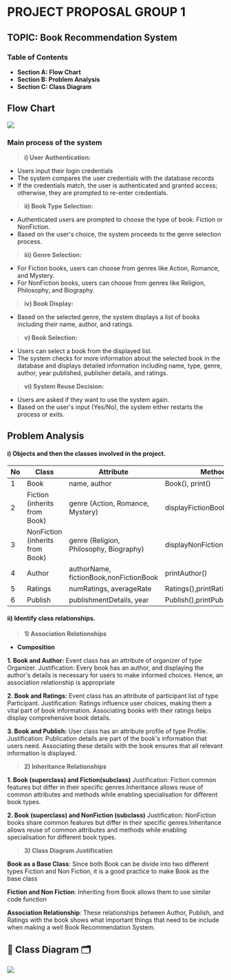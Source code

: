 # PROJECT PROPOSAL GROUP 1
## TOPIC: Book Recommendation System

### Table of Contents
- **Section A: Flow Chart**
- **Section B: Problem Analysis**
- **Section C: Class Diagram**

## Flow Chart
<image src = "Image/FlowChart.jpeg">
  
### Main process of the system
  
> __i) User Authentication:__
  - Users input their login credentials
  - The system compares the user credentials with the database records
  - If the credentials match, the user is authenticated and granted access; otherwise, they are prompted to re-enter credentials.

> __ii) Book Type Selection:__
  - Authenticated users are prompted to choose the type of book: Fiction or NonFiction.
  - Based on the user's choice, the system proceeds to the genre selection process.

> __iii) Genre Selection:__
  - For Fiction books, users can choose from genres like Action, Romance, and Mystery.
  - For NonFiction books, users can choose from genres like Religion, Philosophy, and Biography.
    
> __iv) Book Display:__
  - Based on the selected genre, the system displays a list of books including their name, author, and ratings.

> __v) Book Selection:__
  - Users can select a book from the displayed list.
  - The system checks for more information about the selected book in the database and displays detailed information including name, type, genre, author, year published, publisher details, and ratings.

> __vi) System Reuse Decision:__
  - Users are asked if they want to use the system again.
  - Based on the user's input (Yes/No), the system either restarts the process or exits.
    
## Problem Analysis

#### i) Objects and then the classes involved in the project.

|No| Class                      | Attribute          | Method       |
|-----|----------------------------|--------------------|--------------|
|1|Book           |name, author|Book(), print()|
|2|Fiction (inherits from Book)|genre (Action, Romance, Mystery)|displayFictionBooks()|
|3|NonFiction (inherits from Book)|genre (Religion, Philosophy, Biography)|displayNonFictionBooks()|
|4|Author|authorName, fictionBook,nonFictionBook|printAuthor()|
|5|Ratings|numRatings, averageRate|Ratings(),printRatings()|
|6|Publish|publishmentDetails, year|Publish(),printPublishDetails()|

#### ii) Identify class relationships.

> __1) Association Relationships__
- **Composition**

**1. Book and Author:** Event class has an attribute of organizer of type Organizer. 
Justification: Every book has an author, and displaying the author's details is necessary for users to make informed choices. Hence, an association relationship is appropriate

**2. Book and Ratings:** Event class has an attribute of participant list of type Participant. 
Justification: Ratings influence user choices, making them a vital part of book information. Associating books with their ratings helps display comprehensive book details.

**3. Book and Publish:** User class has an attribute profile of type Profile. 
Justification: Publication details are part of the book's information that users need. Associating these details with the book ensures that all relevant information is displayed.

> __2) Inheritance Relationships__

**1. Book (superclass) and Fiction(subclass)**
Justification: Fiction common features but differ in their specific genres.Inheritance allows reuse of common attributes and methods while enabling specialisation for different book types.

**2. Book (superclass) and NonFiction (subclass)**
Justification: NonFiction books share common features but differ in their specific genres.Inheritance allows reuse of common attributes and methods while enabling specialisation for different book types.


> __3) Class Diagram Justification__

**Book as a Base Class**: Since both Book can be divide into two different types Fiction and Non Fiction, it is a good practice to make Book as the base class
  
**Fiction and Non Fiction**: Inheriting from Book allows them to use similar code function
  
**Association Relationship**: These relationships between Author, Publish, and Ratings with the book shows what important things that need to be include when making a well Book Recommendation System.


## 🧾 Class Diagram 🗂️

<image src = "Image/UMLdiagram.png">
